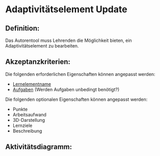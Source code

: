 # Adaptivitätselement Update

## Definition:

Das Autorentool muss Lehrenden die Möglichkeit bieten, ein Adaptivitätselement zu bearbeiten.

## Akzeptanzkriterien:

Die folgenden erforderlichen Eigenschaften können angepasst werden:

- [Lernelementname](AWA9001.md)
- [Aufgaben](AWA0005.md) (Werden Aufgaben unbedingt benötigt?)

Die folgenden optionalen Eigenschaften können angepasst werden:

- Punkte
- Arbeitsaufwand
- 3D-Darstellung
- Lernziele
- Beschreibung

## Aktivitätsdiagramm:
